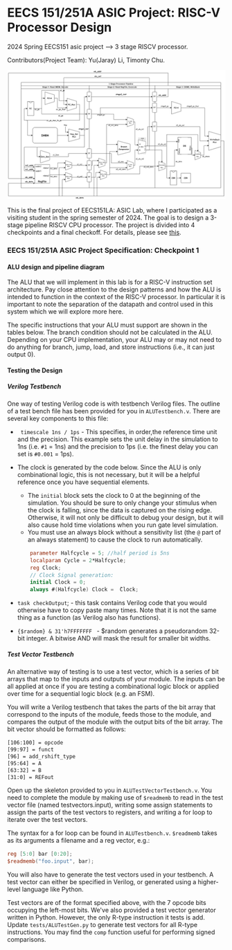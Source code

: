 # EECS 151/251A ASIC Project: RISC-V Processor Design

2024 Spring EECS151 asic project --> 3 stage RISCV processor.

Contributors(Project Team): Yu(Jaray) Li, Timonty Chu.

![Pineline](/figure/pipeline_final.jpg)

This is the final project of EECS151LA: ASIC Lab, where I participated as a visiting student in the spring semester of 2024. The goal is to design a 3-stage pipeline RISCV CPU processor.
The project is divided into 4 checkpoints and a final checkoff. For details, please see [this](https://github.com/EECS150/asic-project-sp24/blob/main/overview.md).

### EECS 151/251A ASIC Project Specification: Checkpoint 1

#### ALU design and pipeline diagram

The ALU that we will implement in this lab is for a RISC-V instruction set architecture. Pay close attention to the design patterns and how the ALU is intended to function in the context of the RISC-V processor. In particular it is important to note the separation of the datapath and control used in this system which we will explore more here.

The specific instructions that your ALU must support are shown in the tables below. The branch condition should not be calculated in the ALU. Depending on your CPU implementation, your ALU may or may not need to do anything for branch, jump, load, and store instructions (i.e., it can just output 0).

#### Testing the Design

##### Verilog Testbench

One way of testing Verilog code is with testbench Verilog files. The outline of a test bench file has been provided for you in `ALUTestbench.v`. There are several key components to this file:

- ` timescale 1ns / 1ps` - This specifies, in order,the reference time unit and the precision. This example sets the unit delay in the simulation to 1ns (i.e. `#1` = 1ns) and the precision to 1ps (i.e. the finest delay you can set is `#0.001` = 1ps).

- The clock is generated by the code below. Since the ALU is only combinational logic, this is not necessary, but it will be a helpful reference once you have sequential elements.

  - The `initial` block sets the clock to 0 at the beginning of the simulation. You should be sure to only change your stimulus when the clock is falling, since the data is captured on the rising edge. Otherwise, it will not only be difficult to debug your design, but it will also cause hold time violations when you run gate level simulation.
  - You must use an always block without a sensitivity list (the `@` part of an always statement) to cause the clock to run automatically.

  ```verilog
      parameter Halfcycle = 5; //half period is 5ns
      localparam Cycle = 2*Halfcycle;
      reg Clock;
      // Clock Signal generation:
      initial Clock = 0;
      always #(Halfcycle) Clock =  ̃Clock;
  ```

  

- `task checkOutput`; - this task contains Verilog code that you would otherwise have to copy paste many times. Note that it is not the same thing as a function (as Verilog also has functions).

- `{$random} & 31'h7FFFFFFF ` - $random generates a pseudorandom 32-bit integer. A bitwise AND will mask the result for smaller bit widths.



##### Test Vector Testbench

An alternative way of testing is to use a test vector, which is a series of bit arrays that map to the inputs and outputs of your module. The inputs can be all applied at once if you are testing a combinational logic block or applied over time for a sequential logic block (e.g. an FSM).

You will write a Verilog testbench that takes the parts of the bit array that correspond to the inputs of the module, feeds those to the module, and compares the output of the module with the output bits of the bit array. The bit vector should be formatted as follows:

```
[106:100] = opcode
[99:97] = funct
[96] = add_rshift_type
[95:64] = A
[63:32] = B
[31:0] = REFout
```

Open up the skeleton provided to you in `ALUTestVectorTestbench.v`. You need to complete the module by making use of `$readmemb` to read in the test vector file (named testvectors.input), writing some assign statements to assign the parts of the test vectors to registers, and writing a for loop to iterate over the test vectors.

The syntax for a for loop can be found in `ALUTestbench.v`. `$readmemb` takes as its arguments a filename and a reg vector, e.g.:

```verilog
reg [5:0] bar [0:20];
$readmemb("foo.input", bar);
```

You will also have to generate the test vectors used in your testbench. A test vector can either be specified in Verilog, or generated using a higher-level language like Python.

Test vectors are of the format specified above, with the 7 opcode bits occupying the left-most bits. We've also provided a test vector generator written in Python. However, the only R-type instruction it tests is add. Update `tests/ALUTestGen.py` to generate test vectors for all R-type instructions. You may find the `comp` function useful for performing signed comparisons.
